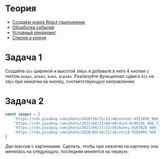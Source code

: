 # Теория

- [Создаём новое React-приложение](https://ru.reactjs.org/docs/create-a-new-react-app.html)
- [Обработка событий](https://ru.reactjs.org/docs/handling-events.html)
- [Условный рендеринг](https://ru.reactjs.org/docs/conditional-rendering.html)
- [Списки и ключи](https://ru.reactjs.org/docs/lists-and-keys.html)



# Задача 1

Создайте `div` шириной и высотой `300px` и добавьте в него 4 кнопки с тектом `вверх`, `влево`, `вниз`, `вправо`. Реализуйте функционал сдвига `div` на `10px` при нажатии на кнопку, соответствующую направлению

# Задача 2

```javascript
const images = [
    'https://cdn.pixabay.com/photo/2019/10/15/13/40/winter-4551699_960_720.jpg',
    'https://cdn.pixabay.com/photo/2021/04/22/06/40/duck-6198196_960_720.jpg',
    'https://cdn.pixabay.com/photo/2021/04/17/23/58/bunny-6187026_960_720.jpg',
    'https://cdn.pixabay.com/photo/2020/09/18/21/16/child-5582985_960_720.jpg'
]
```
Дан массив с картинками. Сделать, чтобы при нажатии на картинку она менялась на следующую, последняя меняется на первую.
